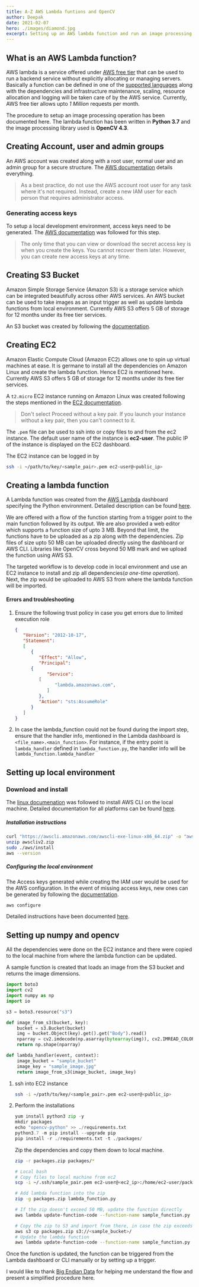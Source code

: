 ```yaml
---
title: A-Z AWS Lambda funtions and OpenCV 
author: Deepak
date: 2021-02-07
hero: ./images/diamond.jpg
excerpt: Setting up an AWS lambda function and run an image processing operation.
---
```

## What is an AWS Lambda function?
AWS lambda is a service offered under [AWS free tier](https://aws.amazon.com/free) that can be used to run a backend service without explicitly allocating or managing servers. Basically a function can be defined in one of the [supported languages](https://docs.aws.amazon.com/lambda/latest/dg/lambda-runtimes.html) along with the dependencies and infrastructure maintenance, scaling, resource allocation and logging will be taken care of by the AWS service. Currently, AWS free tier allows upto _1 Million_ requests per month.

The procedure to setup an image processing operation has been documented here. The lambda function has been written in **Python 3.7** and the image processing library used is **OpenCV 4.3**.

## Creating Account, user and admin groups
An AWS account was created along with a root user, normal user and an admin group for a secure structure.
The [AWS documentation](https://docs.aws.amazon.com/IAM/latest/UserGuide/getting-started_create-admin-group.html) details everything.

> As a best practice, do not use the AWS account root user for any task where it's not required. Instead, create a new IAM user for each person that requires administrator access.

### Generating access keys
To setup a local development environment, access keys need to be generated. The [AWS documentation](https://docs.aws.amazon.com/cli/latest/userguide/cli-configure-quickstart.html#cli-configure-quickstart-creds) was followed for this step.

> The only time that you can view or download the secret access key is when you create the keys. You cannot recover them later. However, you can create new access keys at any time.

## Creating S3 Bucket
Amazon Simple Storage Service (Amazon S3) is a storage service which can be integrated beautifully across other AWS services. An AWS bucket can be used to take images as an input trigger as well as update lambda functions from local environment. Currently AWS S3 offers 5 GB of storage for 12 months under its free tier services.

An S3 bucket was created by following the [documentation](https://docs.aws.amazon.com/quickstarts/latest/s3backup/welcome.html).

## Creating EC2
Amazon Elastic Compute Cloud (Amazon EC2) allows one to spin up virtual machines at ease. It is germane to install all the dependencies on Amazon Linux and create the lambda function. Hence EC2 is mentioned here. Currently AWS S3 offers 5 GB of storage for 12 months under its free tier services.

A `t2.micro` EC2 instance running on Amazon Linux was created following the steps mentioned in the [EC2 documentation](https://docs.aws.amazon.com/AWSEC2/latest/UserGuide/EC2_GetStarted.html#ec2-launch-instance). 

> Don't select Proceed without a key pair. If you launch your instance without a key pair, then you can't connect to it.

The `.pem` file can be used to ssh into or copy files to and from the ec2 instance. The default user name of the instance is **ec2-user**. The public IP of the instance is displayed on the EC2 dashboard. 

The EC2 instance can be logged in by 
```bash
ssh -i ~/path/to/key/<sample_pair>.pem ec2-user@<public_ip>
```

## Creating a lambda function
A Lambda function was created from the [AWS Lambda](https://us-east-2.console.aws.amazon.com/lambda/home?region=us-east-2#/functions) dashboard specifying the Python environment. Detailed description can be found [here](https://docs.aws.amazon.com/lambda/latest/dg/getting-started-create-function.html).

We are offered with a flow of the function starting from a trigger point to the main function followed by its output. We are also provided a web editor which supports a function size of upto 3 MB. Beyond that limit, the functions have to be uploaded as a zip along with the dependencies. Zip files of size upto 50 MB can be uploaded directly using the dashboard or AWS CLI. Libraries like OpenCV cross beyond 50 MB mark and we upload the function using AWS S3. 

The targeted workflow is to develop code in local environment and use an EC2 instance to install and zip all dependencies(_a one-time operation_). Next, the zip would be uploaded to AWS S3 from where the lambda function will be imported.

#### Errors and troubleshooting
1. Ensure the following trust policy in case you get errors due to limited execution role
   ```json
   {
      "Version": "2012-10-17",
      "Statement": 
      [
         {
            "Effect": "Allow",
            "Principal": 
         {
               "Service": 
            [
                  "lambda.amazonaws.com",
               ]
            },
            "Action": "sts:AssumeRole"
         }
      ]
   }
   ```

2. In case the lambda_function could not be found during the import step, ensure that the handler info, mentioned in the Lambda dashboard is `<file_name>.<main_function>`. For instance, if the entry point is `lambda_handler` defined in `lambda_function.py`, the handler info will be `lambda_function.lambda_handler`

## Setting up local environment
### Download and install
The [linux documenation](https://docs.aws.amazon.com/cli/latest/userguide/install-cliv2-linux.html#cliv2-linux-install) was followed to install AWS CLI on the local machine. Detailed documentation for all platforms can be found [here](https://docs.aws.amazon.com/cli/latest/userguide/install-cliv2.html).

##### Installation instructions
```bash
curl "https://awscli.amazonaws.com/awscli-exe-linux-x86_64.zip" -o "awscliv2.zip"
unzip awscliv2.zip
sudo ./aws/install
aws --version
```

##### Configuring the local environment
The Access keys generated while creating the IAM user would be used for the AWS configuration. In the event of missing access keys, new ones can be generated by following the [documentation](https://docs.aws.amazon.com/IAM/latest/UserGuide/id_credentials_access-keys.html#Using_CreateAccessKey).

```bash
aws configure
```

Detailed instructions have been documented [here](https://docs.aws.amazon.com/cli/latest/userguide/cli-configure-quickstart.html).

## Setting up numpy and opencv
All the dependencies were done on the EC2 instance and there were copied to the local machine from where the lambda function can be updated.

A sample function is created that loads an image from the S3 bucket and returns the image dimensions.
```python
import boto3
import cv2
import numpy as np
import io

s3 = boto3.resource("s3")

def image_from_s3(bucket, key):
    bucket = s3.Bucket(bucket)
    img = bucket.Object(key).get().get("Body").read()
    nparray = cv2.imdecode(np.asarray(bytearray(img)), cv2.IMREAD_COLOR)
    return np.shape(nparray)

def lambda_handler(event, context):
    image_bucket = "sample_bucket"
    image_key = "sample_image.jpg"
    return image_from_s3(image_bucket, image_key)

```

1. ssh into EC2 instance
   ```bash
   ssh -i ~/path/to/key/<sample_pair>.pem ec2-user@<public_ip>
   ```
2. Perform the installations
   ```python
   yum install python3 zip -y
   mkdir packages
   echo "opencv-python" >> ./requirements.txt
   python3.7 -m pip install --upgrade pip
   pip install -r ./requirements.txt -t ./packages/
   ```
   Zip the dependencies and copy them down to local machine.
   ```bash
   zip -r packages.zip packages/*
   ```

   ```bash
   # Local bash
   # Copy files to local machine from ec2
   scp -i ~/.ssh/sample_pair.pem ec2-user@<ec2_ip>:/home/ec2-user/packages.zip .

   # Add lambda function into the zip
   zip -g packages.zip lambda_function.py

   # If the zip doesn't exceed 50 MB, update the function directly
   aws lambda update-function-code --function-name sample_function.py --zip-file fileb://packages.zip
   
   # Copy the zip to S3 and import from there, in case the zip exceeds 50 MB
   aws s3 cp packages.zip s3://<sample_bucket>/
   # Update the lambda function
   aws lambda update-function-code --function-name sample_function.py --s3-bucket sample_bucket --s3-key packages.zip
   ```

Once the function is updated, the function can be triggered from the Lambda dashboard or CLI manually or by setting up a trigger.

I would like to thank [Big Endian Data](https://www.bigendiandata.com/2019-04-15-OpenCV_AWS_Lambda/) for helping me understand the flow and present a simplified procedure here.
